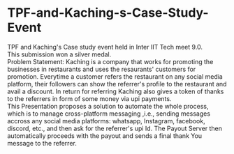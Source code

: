 # TPF-and-Kaching-s-Case-Study-Event
TPF and Kaching's Case study event held in Inter IIT Tech meet 9.0.<br> 
This submission won a silver medal.<br>
Problem Statement: Kaching is a company that works for promoting the businesses in restaurants and uses the resaurants' customers for promotion. Everytime a customer refers the restaurant
on any social media platform, their followers can show the referrer's profile to the restaurant and avail a discount. In return for referring Kaching also gives a token of thanks to the
referrers in form of some money via upi payments.<br>
This Presentation proposes a solution to automate the whole process, which is to manage cross-platform messaging ,i.e., sending messages accross any social media platforms: whatsapp, Instagram,
 facebook, discord, etc., and then ask for the referrer's upi Id. The Payout Server then automatically proceeds with the payout and sends a final thank You message to the referrer.
